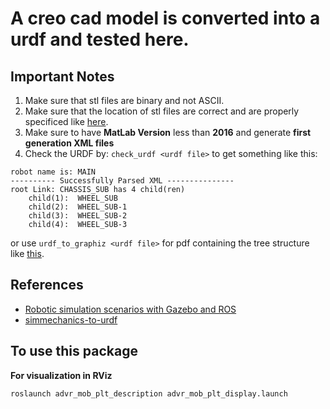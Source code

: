 # A creo cad model is converted into a urdf and tested here.

## Important Notes

1. Make sure that stl files are binary and not ASCII.
2. Make sure that the location of stl files are correct and are properly specificed like [here](https://github.com/ajaygunalan/just_mobile_base/blob/master/advr_mob_plt_description/urdf/main.urdf).
3. Make sure to have **MatLab Version** less than **2016** and generate **first generation XML files**
4. Check the URDF by: `check_urdf <urdf file>` to get something like this:
```
robot name is: MAIN
---------- Successfully Parsed XML ---------------
root Link: CHASSIS_SUB has 4 child(ren)
    child(1):  WHEEL_SUB
    child(2):  WHEEL_SUB-1
    child(3):  WHEEL_SUB-2
    child(4):  WHEEL_SUB-3
```
or use `urdf_to_graphiz <urdf file>` for pdf containing the tree structure like [this](https://github.com/ajaygunalan/just_mobile_base/blob/master/advr_mob_plt_description/urdf/MAIN.pdf).


## References

* [Robotic simulation scenarios with Gazebo and ROS](https://www.generationrobots.com/blog/en/robotic-simulation-scenarios-with-gazebo-and-ros/)
* [simmechanics-to-urdf](https://github.com/robotology/simmechanics-to-urdf)

## To use this package

**For visualization in RViz**

```
roslaunch advr_mob_plt_description advr_mob_plt_display.launch

```
